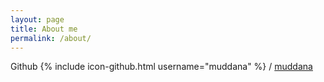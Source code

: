 ```yaml
---
layout: page
title: About me
permalink: /about/
---
```



Github
{% include icon-github.html username="muddana" %} /
[muddana](https://github.com/muddana)
